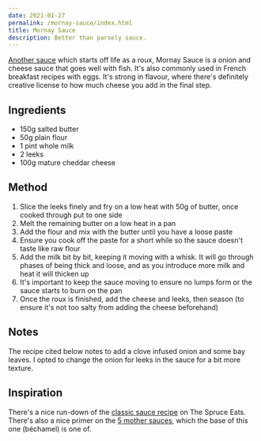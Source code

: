 ```yaml
---
date: 2021-01-27
permalink: /mornay-sauce/index.html
title: Mornay Sauce
description: Better than parsely sauce.
---
```


[Another sauce](/truffle-white-sauce) which starts off life as a roux, Mornay Sauce is a onion and cheese sauce that goes well with fish. It's also commonly used in French breakfast recipes with eggs. It's strong in flavour, where there's definitely creative license to how much cheese you add in the final step.

## Ingredients

* 150g salted butter
* 50g plain flour
* 1 pint whole milk
* 2 leeks
* 100g mature cheddar cheese

## Method

1. Slice the leeks finely and fry on a low heat with 50g of butter, once cooked through put to one side
1. Melt the remaining butter on a low heat in a pan
1. Add the flour and mix with the butter until you have a loose paste
1. Ensure you cook off the paste for a short while so the sauce doesn't taste like raw flour
1. Add the milk bit by bit, keeping it moving with a whisk. It will go through phases of being thick and loose, and as you introduce more milk and heat it will thicken up
1. It's important to keep the sauce moving to ensure no lumps form or the sauce starts to burn on the pan
1. Once the roux is finished, add the cheese and leeks, then season (to ensure it's not too salty from adding the cheese beforehand)

## Notes

The recipe cited below notes to add a clove infused onion and some bay leaves. I opted to change the onion for leeks in the sauce for a bit more texture.

## Inspiration

There's a nice run-down of the [classic sauce recipe](https://www.thespruceeats.com/classic-mornay-sauce-recipe-996215) on The Spruce Eats. There's also a nice primer on the [5 mother sauces](https://www.thespruceeats.com/mother-sauces-996119), which the base of this one (béchamel) is one of.

